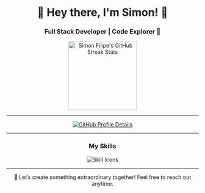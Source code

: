 <h1 align="center">👋 Hey there, I'm Simon! 🍎</h1>
<h3 align="center">Full Stack Developer | Code Explorer 🚀</h3>

<div align="center">
  <a href="https://github.com/Simonfilipes">
    <img height="180em" src="https://github-readme-streak-stats.herokuapp.com/?user=Simonfilipes&theme=radical&hide_border=true" alt="Simon Filipe's GitHub Streak Stats"/>
  </a>
</div>

---

<div align="center">
  <a href="https://github.com/Simonfilipes">
    <img src="https://github-profile-summary-cards.vercel.app/api/cards/profile-details?username=Simonfilipes&theme=github_dark" alt="GitHub Profile Details" />
  </a>
</div>

---

<h3 align="center">My Skills</h3>
<div align="center">
  <img src="https://skillicons.dev/icons?i=php,py,java,html,css,javascript,react,laravel,mysql,git,vscode" alt="Skill Icons"/>
</div>

---

<p align="center">
  🚀 Let’s create something extraordinary together! Feel free to reach out anytime.
</p>
